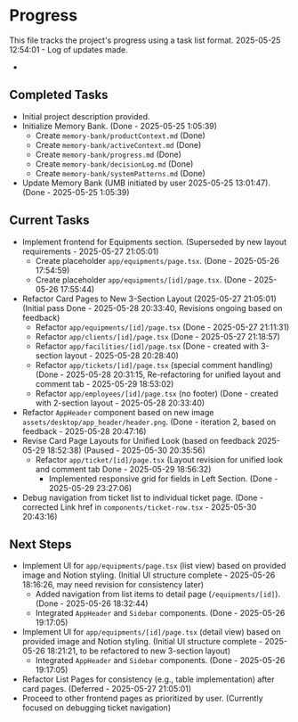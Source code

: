 # Progress

This file tracks the project's progress using a task list format.
2025-05-25 12:54:01 - Log of updates made.

*

## Completed Tasks

*   Initial project description provided.
*   Initialize Memory Bank. (Done - 2025-05-25 1:05:39)
    *   Create `memory-bank/productContext.md` (Done)
    *   Create `memory-bank/activeContext.md` (Done)
    *   Create `memory-bank/progress.md` (Done)
    *   Create `memory-bank/decisionLog.md` (Done)
    *   Create `memory-bank/systemPatterns.md` (Done)
*   Update Memory Bank (UMB initiated by user 2025-05-25 13:01:47). (Done - 2025-05-25 1:05:39)

## Current Tasks

*   Implement frontend for Equipments section. (Superseded by new layout requirements - 2025-05-27 21:05:01)
    *   Create placeholder `app/equipments/page.tsx`. (Done - 2025-05-26 17:54:59)
    *   Create placeholder `app/equipments/[id]/page.tsx`. (Done - 2025-05-26 17:55:44)
*   Refactor Card Pages to New 3-Section Layout (2025-05-27 21:05:01) (Initial pass Done - 2025-05-28 20:33:40, Revisions ongoing based on feedback)
    *   Refactor `app/equipments/[id]/page.tsx` (Done - 2025-05-27 21:11:31)
    *   Refactor `app/clients/[id]/page.tsx` (Done - 2025-05-27 21:18:57)
    *   Refactor `app/facilities/[id]/page.tsx` (Done - created with 3-section layout - 2025-05-28 20:28:40)
    *   Refactor `app/tickets/[id]/page.tsx` (special comment handling) (Done - 2025-05-28 20:31:15, Re-refactoring for unified layout and comment tab - 2025-05-29 18:53:02)
    *   Refactor `app/employees/[id]/page.tsx` (no footer) (Done - created with 2-section layout - 2025-05-28 20:33:40)
*   Refactor `AppHeader` component based on new image `assets/desktop/app_header/header.png`. (Done - iteration 2, based on feedback - 2025-05-28 20:47:16)
*   Revise Card Page Layouts for Unified Look (based on feedback 2025-05-29 18:52:38) (Paused - 2025-05-30 20:35:56)
    *   Refactor `app/ticket/[id]/page.tsx` (Layout revision for unified look and comment tab Done - 2025-05-29 18:56:32)
        *   Implemented responsive grid for fields in Left Section. (Done - 2025-05-29 23:27:06)
*   Debug navigation from ticket list to individual ticket page. (Done - corrected Link href in `components/ticket-row.tsx` - 2025-05-30 20:43:16)

## Next Steps

*   Implement UI for `app/equipments/page.tsx` (list view) based on provided image and Notion styling. (Initial UI structure complete - 2025-05-26 18:16:26, may need revision for consistency later)
    *   Added navigation from list items to detail page (`/equipments/[id]`). (Done - 2025-05-26 18:32:44)
    *   Integrated `AppHeader` and `Sidebar` components. (Done - 2025-05-26 19:17:05)
*   Implement UI for `app/equipments/[id]/page.tsx` (detail view) based on provided image and Notion styling. (Initial UI structure complete - 2025-05-26 18:21:21, to be refactored to new 3-section layout)
    *   Integrated `AppHeader` and `Sidebar` components. (Done - 2025-05-26 19:17:05)
*   Refactor List Pages for consistency (e.g., table implementation) after card pages. (Deferred - 2025-05-27 21:05:01)
*   Proceed to other frontend pages as prioritized by user. (Currently focused on debugging ticket navigation)